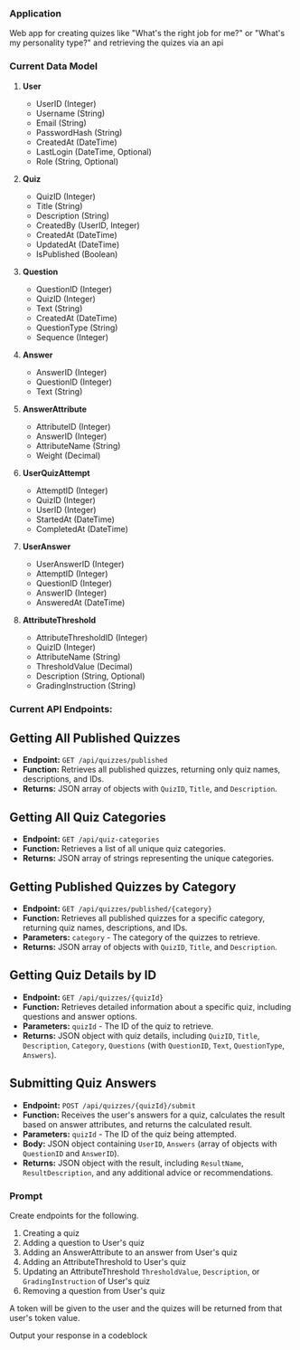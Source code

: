 ### Application

Web app for creating quizes like "What's the right job for me?" or "What's my personality type?" and retrieving the quizes via an api

### Current Data Model

1. **User**
   - UserID (Integer)
   - Username (String)
   - Email (String)
   - PasswordHash (String)
   - CreatedAt (DateTime)
   - LastLogin (DateTime, Optional)
   - Role (String, Optional)

2. **Quiz**
   - QuizID (Integer)
   - Title (String)
   - Description (String)
   - CreatedBy (UserID, Integer)
   - CreatedAt (DateTime)
   - UpdatedAt (DateTime)
   - IsPublished (Boolean)

3. **Question**
   - QuestionID (Integer)
   - QuizID (Integer)
   - Text (String)
   - CreatedAt (DateTime)
   - QuestionType (String)
   - Sequence (Integer)

4. **Answer**
   - AnswerID (Integer)
   - QuestionID (Integer)
   - Text (String)

5. **AnswerAttribute**
   - AttributeID (Integer)
   - AnswerID (Integer)
   - AttributeName (String)
   - Weight (Decimal)

6. **UserQuizAttempt**
   - AttemptID (Integer)
   - QuizID (Integer)
   - UserID (Integer)
   - StartedAt (DateTime)
   - CompletedAt (DateTime)

7. **UserAnswer**
   - UserAnswerID (Integer)
   - AttemptID (Integer)
   - QuestionID (Integer)
   - AnswerID (Integer)
   - AnsweredAt (DateTime)

8. **AttributeThreshold**
   - AttributeThresholdID (Integer)
   - QuizID (Integer)
   - AttributeName (String)
   - ThresholdValue (Decimal)
   - Description (String, Optional)
   - GradingInstruction (String)

### Current API Endpoints:

## Getting All Published Quizzes
- **Endpoint:** `GET /api/quizzes/published`
- **Function:** Retrieves all published quizzes, returning only quiz names, descriptions, and IDs.
- **Returns:** JSON array of objects with `QuizID`, `Title`, and `Description`.

## Getting All Quiz Categories
- **Endpoint:** `GET /api/quiz-categories`
- **Function:** Retrieves a list of all unique quiz categories.
- **Returns:** JSON array of strings representing the unique categories.

## Getting Published Quizzes by Category
- **Endpoint:** `GET /api/quizzes/published/{category}`
- **Function:** Retrieves all published quizzes for a specific category, returning quiz names, descriptions, and IDs.
- **Parameters:** `category` - The category of the quizzes to retrieve.
- **Returns:** JSON array of objects with `QuizID`, `Title`, and `Description`.

## Getting Quiz Details by ID
- **Endpoint:** `GET /api/quizzes/{quizId}`
- **Function:** Retrieves detailed information about a specific quiz, including questions and answer options.
- **Parameters:** `quizId` - The ID of the quiz to retrieve.
- **Returns:** JSON object with quiz details, including `QuizID`, `Title`, `Description`, `Category`, `Questions` (with `QuestionID`, `Text`, `QuestionType`, `Answers`).

## Submitting Quiz Answers
- **Endpoint:** `POST /api/quizzes/{quizId}/submit`
- **Function:** Receives the user's answers for a quiz, calculates the result based on answer attributes, and returns the calculated result.
- **Parameters:** `quizId` - The ID of the quiz being attempted.
- **Body:** JSON object containing `UserID`, `Answers` (array of objects with `QuestionID` and `AnswerID`).
- **Returns:** JSON object with the result, including `ResultName`, `ResultDescription`, and any additional advice or recommendations.


### Prompt

Create endpoints for the following.
1. Creating a quiz
2. Adding a question to User's quiz
3. Adding an AnswerAttribute to an answer from User's quiz
4. Adding an AttributeThreshold to User's quiz
5. Updating an AttributeThreshold `ThresholdValue`, `Description`, or `GradingInstruction` of User's quiz
6. Removing a question from User's quiz

A token will be given to the user and the quizes will be returned from that user's token value.

Output your response in a codeblock 